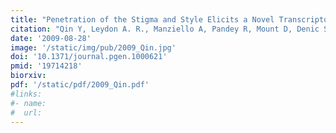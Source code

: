 ```yaml
---
title: "Penetration of the Stigma and Style Elicits a Novel Transcriptome in Pollen Tubes, Pointing to Genes Critical for Growth in a Pistil"
citation: "Qin Y, Leydon A. R., Manziello A, Pandey R, Mount D, Denic S, Vasic B, Johnson M. A. and Palanivelu, R. *PLoS Genetics*. 2009."
date: '2009-08-28'
image: '/static/img/pub/2009_Qin.jpg'
doi: '10.1371/journal.pgen.1000621'
pmid: '19714218'
biorxiv:
pdf: '/static/pdf/2009_Qin.pdf'
#links:
#- name: 
#  url: 
---
```

